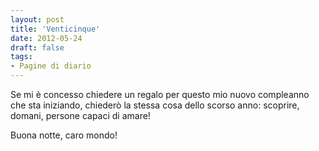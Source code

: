 ```yaml
---
layout: post
title: 'Venticinque'
date: 2012-05-24
draft: false
tags: 
- Pagine di diario
---
```


Se mi è concesso chiedere un regalo per questo mio nuovo compleanno che sta iniziando, chiederò la stessa cosa dello scorso anno: scoprire, domani, persone capaci di amare!  

  

Buona notte, caro mondo!